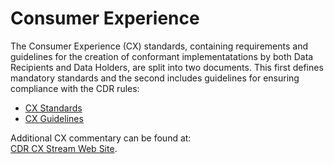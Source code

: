 # Consumer Experience

The Consumer Experience (CX) standards, containing requirements and guidelines for the creation of conformant implementatations by both Data Recipients and Data Holders, are split into two documents.  This first defines mandatory standards and the second includes guidelines for ensuring compliance with the CDR rules:<br/>

- <a href='./pdfs/CX-Standards-v1.2.0.pdf'>CX Standards</a>
- <a href='./pdfs/CX-Guidelines-v1.2.0.pdf'>CX Guidelines</a>

Additional CX commentary can be found at:<br/>
[CDR CX Stream Web Site](https://consumerdatastandards.org.au/cx-standards/).
